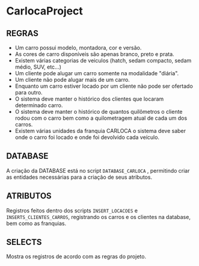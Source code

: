 # CarlocaProject

## REGRAS
- Um carro possui modelo, montadora, cor e versão.
- As cores de carro disponíveis são apenas branco, preto e prata.
- Existem várias categorias de veiculos (hatch, sedam compacto, sedam médio, SUV, etc...)
- Um cliente pode alugar um carro somente na modalidade "diária".
- Um cliente não pode alugar mais de um carro.
- Enquanto um carro estiver locado por um cliente não pode ser ofertado para outro.
- O sistema deve manter o histórico dos clientes que locaram determinado carro.
- O sistema deve manter o histórico de quantos quilômetros o cliente rodou com o carro bem como a quilometragem atual de cada um dos carros.
- Existem várias unidades da franquia CARLOCA o sistema deve saber onde o carro foi locado e onde foi devolvido cada veículo.

## DATABASE
A criação da DATABASE está no script ``DATABASE_CARLOCA`` , permitindo criar as entidades necessárias para a criação de seus atributos.

## ATRIBUTOS
Registros feitos dentro dos scripts ``INSERT_LOCACOES`` e ``INSERTS_CLIENTES_CARROS``, registrando os carros e os clientes na database, bem como as franquias.

##  SELECTS
Mostra os registros de acordo com as regras do projeto.
